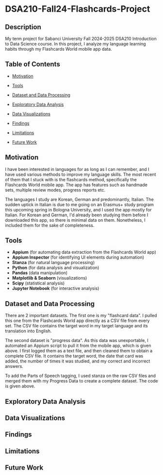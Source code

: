# DSA210-Fall24-Flashcards-Project
## Description  
My term project for Sabanci University Fall 2024-2025 DSA210 Introduction to Data Science course. In this project, I analyze my language learning habits through my Flashcards World mobile app data.  

## Table of Contents
- [Motivation](#motivation)  

- [Tools](#tools)
  
- [Dataset and Data Processing](#dataset-and-data-processing)

- [Exploratory Data Analysis](#exploratory-data-analysis)

- [Data Visualizations](#data-visualizations)

- [Findings](#findings)
  
- [Limitations](#limitations)
  
- [Future Work](#future-work)




## Motivation
I have been interested in languages for as long as I can remember, and I have used various methods to improve my language skills. The most recent of them that I stuck with is the flashcards method, specifically the Flashcards World mobile app. The app has features such as handmade sets, multiple review modes, progress reports etc.  

The languages I study are Korean, German and predominantly, Italian. The sudden uptick in Italian is due to me going on an Erasmus+ study program this upcoming spring in Bologna University, and I used the app mostly for Italian. For Korean and German, I'd already been studying them before I downloaded this app, so there is minimal data on them. Nonetheless, I included them for the sake of completeness.  

## Tools
- **Appium** (for automating data extraction from the Flashcards World app)
- **Appium Inspector** (for identifying UI elements during automation)
- **Stanza** (for natural language processing)  
- **Python** (for data analysis and visualization)
- **Pandas** (data manipulation)
- **Matplotlib & Seaborn** (visualizations)
- **Scipy** (statistical analysis)
- **Jupyter Notebook** (for interactive analysis)

## Dataset and Data Processing
There are 2 important datasets. The first one is my "flashcard data". I pulled this one from the Flashcards World app directly as a CSV file from every set. The CSV file contains the target word in my target language and its translation into English.

The second dataset is "progress data". As this data was unexportable, I automated an Appium script to pull it from the mobile app, which is given above. I first logged them as a text file, and then cleaned them to obtain a complete CSV file. It contains the target word, the date that card was added, the number of times it was studied, and my correct and incorrect answers. 

To add the Parts of Speech tagging, I used stanza on the raw CSV files and merged them with my Progress Data to create a complete dataset. The code is given above. 

## Exploratory Data Analysis

## Data Visualizations

## Findings

## Limitations

## Future Work




